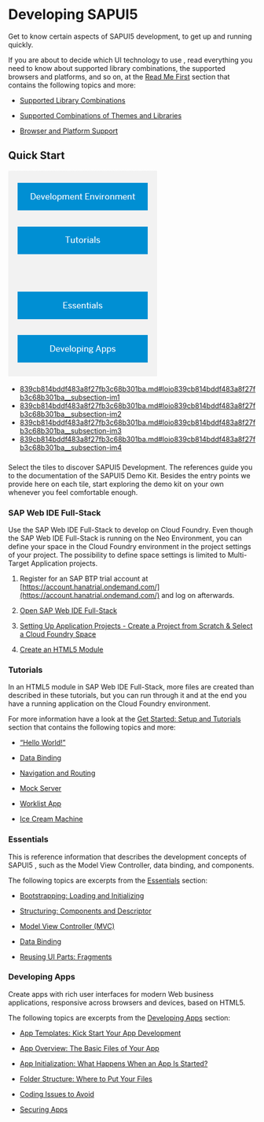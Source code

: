<!-- loio839cb814bddf483a8f27fb3c68b301ba -->

# Developing SAPUI5

Get to know certain aspects of SAPUI5 development, to get up and running quickly.



If you are about to decide which UI technology to use , read everything you need to know about supported library combinations, the supported browsers and platforms, and so on, at the [Read Me First](https://sapui5.hana.ondemand.com/#/topic/167193ced54c41c3961d7df3479d7bbe) section that contains the following topics and more:

-   [Supported Library Combinations](https://sapui5.hana.ondemand.com/#/topic/363cd16eba1f45babe3f661f321a7820)

-   [Supported Combinations of Themes and Libraries](https://sapui5.hana.ondemand.com/#/topic/38ff8c27b022475a92b591bcf6262551)

-   [Browser and Platform Support](https://sapui5.hana.ondemand.com/#/topic/74b59efa0eef48988d3b716bd0ecc933)




<a name="loio839cb814bddf483a8f27fb3c68b301ba__section_qmj_jv5_zcb"/>

## Quick Start

![](images/Image_Map_SAPUI5overview_6ee4d8c.png)

-   [839cb814bddf483a8f27fb3c68b301ba.md\#loio839cb814bddf483a8f27fb3c68b301ba\_\_subsection-im1](developing-sapui5-839cb81.md#loio839cb814bddf483a8f27fb3c68b301ba__subsection-im1)
-   [839cb814bddf483a8f27fb3c68b301ba.md\#loio839cb814bddf483a8f27fb3c68b301ba\_\_subsection-im2](developing-sapui5-839cb81.md#loio839cb814bddf483a8f27fb3c68b301ba__subsection-im2)
-   [839cb814bddf483a8f27fb3c68b301ba.md\#loio839cb814bddf483a8f27fb3c68b301ba\_\_subsection-im3](developing-sapui5-839cb81.md#loio839cb814bddf483a8f27fb3c68b301ba__subsection-im3)
-   [839cb814bddf483a8f27fb3c68b301ba.md\#loio839cb814bddf483a8f27fb3c68b301ba\_\_subsection-im4](developing-sapui5-839cb81.md#loio839cb814bddf483a8f27fb3c68b301ba__subsection-im4)



### 

Select the tiles to discover SAPUI5 Development. The references guide you to the documentation of the SAPUI5 Demo Kit. Besides the entry points we provide here on each tile, start exploring the demo kit on your own whenever you feel comfortable enough.



### SAP Web IDE Full-Stack

Use the SAP Web IDE Full-Stack to develop on Cloud Foundry. Even though the SAP Web IDE Full-Stack is running on the Neo Environment, you can define your space in the Cloud Foundry environment in the project settings of your project. The possibility to define space settings is limited to Multi-Target Application projects.

1.  Register for an SAP BTP trial account at [https://account.hanatrial.ondemand.com/](https://account.hanatrial.ondemand.com/) and log on afterwards.

2.  [Open SAP Web IDE Full-Stack](https://help.sap.com/viewer/DRAFT/825270ffffe74d9f988a0f0066ad59f0/CF/en-US/51321a804b1a4935b0ab7255447f5f84.html)

3.  [Setting Up Application Projects - Create a Project from Scratch & Select a Cloud Foundry Space](https://help.sap.com/viewer/DRAFT/825270ffffe74d9f988a0f0066ad59f0/CF/en-US/3b533e3723674fad90f94510b92f10af.html)

4.  [Create an HTML5 Module](https://help.sap.com/viewer/825270ffffe74d9f988a0f0066ad59f0/CF/en-US/ca3733f0bb5748c39568952e51f86d16.html)




### Tutorials

In an HTML5 module in SAP Web IDE Full-Stack, more files are created than described in these tutorials, but you can run through it and at the end you have a running application on the Cloud Foundry environment.

For more information have a look at the [Get Started: Setup and Tutorials](https://sapui5.hana.ondemand.com/#/topic/8b49fc198bf04b2d9800fc37fecbb218) section that contains the following topics and more:

-   [“Hello World!”](https://sapui5.hana.ondemand.com/#/topic/592f36fd077b45349a67dcb3efb46ab1)

-   [Data Binding](https://sapui5.hana.ondemand.com/#/topic/e5310932a71f42daa41f3a6143efca9c)

-   [Navigation and Routing](https://sapui5.hana.ondemand.com/#/topic/1b6dcd39a6a74f528b27ddb22f15af0d)

-   [Mock Server](https://sapui5.hana.ondemand.com/#/topic/3a9728ec31f94ca18a7d543ce419d85d)

-   [Worklist App](https://sapui5.hana.ondemand.com/#/topic/6a6a621c978145ad9eef2b221d2cf21d)

-   [Ice Cream Machine](https://sapui5.hana.ondemand.com/#/topic/e5b7f8a93e4b432198869b3ae75981b0)




### Essentials

This is reference information that describes the development concepts of SAPUI5 , such as the Model View Controller, data binding, and components.

The following topics are excerpts from the [Essentials](https://sapui5.hana.ondemand.com/#/topic/ec699e0817fb46a0817b0fa276a249f8) section:

-   [Bootstrapping: Loading and Initializing](https://sapui5.hana.ondemand.com/#/topic/a04b0d10fb494d1cb722b9e341b584ba)

-   [Structuring: Components and Descriptor](https://sapui5.hana.ondemand.com/#/topic/dc9e11c3889441429a60ee871da6f3cb)

-   [Model View Controller \(MVC\)](https://sapui5.hana.ondemand.com/#/topic/91f233476f4d1014b6dd926db0e91070)

-   [Data Binding](https://sapui5.hana.ondemand.com/#/topic/68b9644a253741e8a4b9e4279a35c247)

-   [Reusing UI Parts: Fragments](https://sapui5.hana.ondemand.com/#/topic/36a5b130076e4b4aac2c27eebf324909)




### Developing Apps

Create apps with rich user interfaces for modern Web business applications, responsive across browsers and devices, based on HTML5.

The following topics are excerpts from the [Developing Apps](https://sapui5.hana.ondemand.com/#/topic/23cfd955f58142389fa7c9097e11559c) section:

-   [App Templates: Kick Start Your App Development](https://sapui5.hana.ondemand.com/#/topic/a460a7348a6c431a8bd967ab9fb8d918)

-   [App Overview: The Basic Files of Your App](https://sapui5.hana.ondemand.com/#/topic/28b59ca857044a7890a22aec8cf1fee9)

-   [App Initialization: What Happens When an App Is Started?](https://sapui5.hana.ondemand.com/#/topic/d2f58695fce3476f92fdfc07c9e8f7c6)

-   [Folder Structure: Where to Put Your Files](https://sapui5.hana.ondemand.com/#/topic/003f755d46d34dd1bbce9ffe08c8d46a)

-   [Coding Issues to Avoid](https://sapui5.hana.ondemand.com/#/topic/387787232c214b42954f18c93a28560a)

-   [Securing Apps](https://sapui5.hana.ondemand.com/#/topic/91f3d8706f4d1014b6dd926db0e91070)


